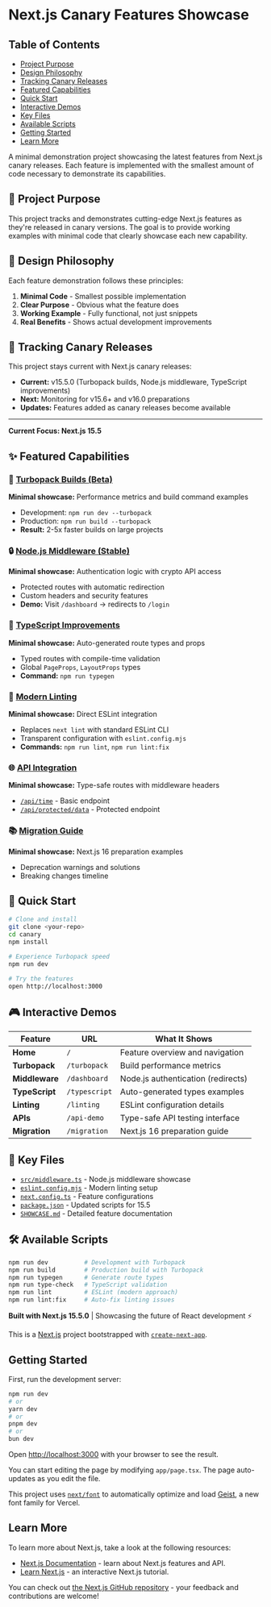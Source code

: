 # Next.js Canary Features Showcase

## Table of Contents

- [Project Purpose](#-project-purpose)
- [Design Philosophy](#-design-philosophy)
- [Tracking Canary Releases](#-tracking-canary-releases)
- [Featured Capabilities](#-featured-capabilities)
- [Quick Start](#-quick-start)
- [Interactive Demos](#-interactive-demos)
- [Key Files](#-key-files)
- [Available Scripts](#-available-scripts)
- [Getting Started](#getting-started)
- [Learn More](#learn-more)

A minimal demonstration project showcasing the latest features from Next.js canary releases. Each feature is implemented with the smallest amount of code necessary to demonstrate its capabilities.

## 🎯 Project Purpose

This project tracks and demonstrates cutting-edge Next.js features as they're released in canary versions. The goal is to provide working examples with minimal code that clearly showcase each new capability.

## 🎯 Design Philosophy

Each feature demonstration follows these principles:

1. **Minimal Code** - Smallest possible implementation
2. **Clear Purpose** - Obvious what the feature does
3. **Working Example** - Fully functional, not just snippets
4. **Real Benefits** - Shows actual development improvements

## 🔮 Tracking Canary Releases

This project stays current with Next.js canary releases:

- **Current:** v15.5.0 (Turbopack builds, Node.js middleware, TypeScript improvements)
- **Next:** Monitoring for v15.6+ and v16.0 preparations
- **Updates:** Features added as canary releases become available

---

**Current Focus: Next.js 15.5**

## ✨ Featured Capabilities

### 🚀 [Turbopack Builds (Beta)](src/app/turbopack/page.tsx)

**Minimal showcase:** Performance metrics and build command examples

- Development: `npm run dev --turbopack`
- Production: `npm run build --turbopack`
- **Result:** 2-5x faster builds on large projects

### 🔒 [Node.js Middleware (Stable)](src/middleware.ts)

**Minimal showcase:** Authentication logic with crypto API access

- Protected routes with automatic redirection
- Custom headers and security features
- **Demo:** Visit `/dashboard` → redirects to `/login`

### 📝 [TypeScript Improvements](src/app/typescript/page.tsx)

**Minimal showcase:** Auto-generated route types and props

- Typed routes with compile-time validation
- Global `PageProps`, `LayoutProps` types
- **Command:** `npm run typegen`

### 🔧 [Modern Linting](eslint.config.mjs)

**Minimal showcase:** Direct ESLint integration

- Replaces `next lint` with standard ESLint CLI
- Transparent configuration with `eslint.config.mjs`
- **Commands:** `npm run lint`, `npm run lint:fix`

### 🌐 [API Integration](src/app/api/)

**Minimal showcase:** Type-safe routes with middleware headers

- [`/api/time`](src/app/api/time/route.ts) - Basic endpoint
- [`/api/protected/data`](src/app/api/protected/data/route.ts) - Protected endpoint

### 📚 [Migration Guide](src/app/migration/page.tsx)

**Minimal showcase:** Next.js 16 preparation examples

- Deprecation warnings and solutions
- Breaking changes timeline

## 🚀 Quick Start

```bash
# Clone and install
git clone <your-repo>
cd canary
npm install

# Experience Turbopack speed
npm run dev

# Try the features
open http://localhost:3000
```

## 🎮 Interactive Demos

| Feature        | URL           | What It Shows                      |
| -------------- | ------------- | ---------------------------------- |
| **Home**       | `/`           | Feature overview and navigation    |
| **Turbopack**  | `/turbopack`  | Build performance metrics          |
| **Middleware** | `/dashboard`  | Node.js authentication (redirects) |
| **TypeScript** | `/typescript` | Auto-generated types examples      |
| **Linting**    | `/linting`    | ESLint configuration details       |
| **APIs**       | `/api-demo`   | Type-safe API testing interface    |
| **Migration**  | `/migration`  | Next.js 16 preparation guide       |

## 📁 Key Files

- [`src/middleware.ts`](src/middleware.ts) - Node.js middleware showcase
- [`eslint.config.mjs`](eslint.config.mjs) - Modern linting setup
- [`next.config.ts`](next.config.ts) - Feature configurations
- [`package.json`](package.json) - Updated scripts for 15.5
- [`SHOWCASE.md`](SHOWCASE.md) - Detailed feature documentation

## 🛠 Available Scripts

```bash
npm run dev          # Development with Turbopack
npm run build        # Production build with Turbopack
npm run typegen      # Generate route types
npm run type-check   # TypeScript validation
npm run lint         # ESLint (modern approach)
npm run lint:fix     # Auto-fix linting issues
```

**Built with Next.js 15.5.0** | Showcasing the future of React development ⚡

This is a [Next.js](https://nextjs.org) project bootstrapped with [`create-next-app`](https://nextjs.org/docs/app/api-reference/cli/create-next-app).

## Getting Started

First, run the development server:

```bash
npm run dev
# or
yarn dev
# or
pnpm dev
# or
bun dev
```

Open [http://localhost:3000](http://localhost:3000) with your browser to see the result.

You can start editing the page by modifying `app/page.tsx`. The page auto-updates as you edit the file.

This project uses [`next/font`](https://nextjs.org/docs/app/building-your-application/optimizing/fonts) to automatically optimize and load [Geist](https://vercel.com/font), a new font family for Vercel.

## Learn More

To learn more about Next.js, take a look at the following resources:

- [Next.js Documentation](https://nextjs.org/docs) - learn about Next.js features and API.
- [Learn Next.js](https://nextjs.org/learn) - an interactive Next.js tutorial.

You can check out [the Next.js GitHub repository](https://github.com/vercel/next.js) - your feedback and contributions are welcome!

